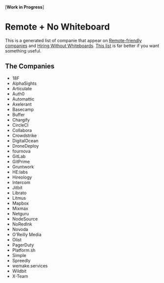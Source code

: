 [**Work in Progress**]

# Remote + No Whiteboard

This is a generated list of companie that appear on [Remote-friendly companies](https://github.com/remoteintech/remote-jobs/blob/master/README.md) and [Hiring Without Whiteboards](https://github.com/poteto/hiring-without-whiteboards/blob/master/README.md).  [This list](https://airtable.com/shr3nTO1nkraVRYY4/tbluCbToxQ2knSLhh) is far better if you want something useful.

## The Companies
* 18F
* AlphaSights
* Articulate
* Auth0
* Automattic
* Axelerant
* Basecamp
* Buffer
* Chargify
* CircleCI
* Collabora
* Crowdstrike
* DigitalOcean
* DroneDeploy
* fournova
* GitLab
* GitPrime
* Gruntwork
* HE:labs
* Hireology
* Intercom
* Jitbit
* Librato
* Litmus
* Mapbox
* Mixmax
* Netguru
* NodeSource
* NoRedInk
* Novoda
* O'Reilly Media
* Olist
* PagerDuty
* Platform.sh
* Simple
* Spreedly
* wemake.services
* Wildbit
* X-Team
